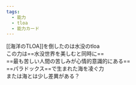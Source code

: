 ```yaml
---
tags:
  - 能力
  - tloa
  - 能力カード
---
```

[[海洋のTLOA]]を倒したのは水没のtloa  
この力は==水没世界を美しむと同時に==  
==最も苦しい人間の苦しみが心情的意識的にある==  
==パラドックス==で生まれた海を凌ぐ力  
または海とは少し差異がある？